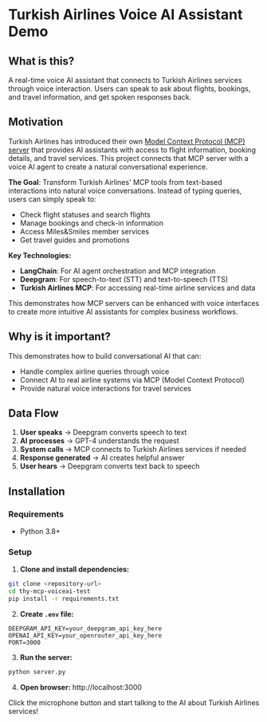# Turkish Airlines Voice AI Assistant Demo

## What is this?

A real-time voice AI assistant that connects to Turkish Airlines services through voice interaction. Users can speak to ask about flights, bookings, and travel information, and get spoken responses back.

## Motivation

Turkish Airlines has introduced their own [Model Context Protocol (MCP) server](https://mcp.turkishtechlab.com/) that provides AI assistants with access to flight information, booking details, and travel services. This project connects that MCP server with a voice AI agent to create a natural conversational experience.

**The Goal**: Transform Turkish Airlines' MCP tools from text-based interactions into natural voice conversations. Instead of typing queries, users can simply speak to:

- Check flight statuses and search flights
- Manage bookings and check-in information
- Access Miles&Smiles member services
- Get travel guides and promotions

**Key Technologies:**

- **LangChain**: For AI agent orchestration and MCP integration
- **Deepgram**: For speech-to-text (STT) and text-to-speech (TTS)
- **Turkish Airlines MCP**: For accessing real-time airline services and data

This demonstrates how MCP servers can be enhanced with voice interfaces to create more intuitive AI assistants for complex business workflows.

## Why is it important?

This demonstrates how to build conversational AI that can:

- Handle complex airline queries through voice
- Connect AI to real airline systems via MCP (Model Context Protocol)
- Provide natural voice interactions for travel services

## Data Flow

1. **User speaks** → Deepgram converts speech to text
2. **AI processes** → GPT-4 understands the request
3. **System calls** → MCP connects to Turkish Airlines services if needed
4. **Response generated** → AI creates helpful answer
5. **User hears** → Deepgram converts text back to speech

## Installation

### Requirements

- Python 3.8+

### Setup

1. **Clone and install dependencies:**

```bash
git clone <repository-url>
cd thy-mcp-voiceai-test
pip install -r requirements.txt
```

2. **Create `.env` file:**

```env
DEEPGRAM_API_KEY=your_deepgram_api_key_here
OPENAI_API_KEY=your_openrouter_api_key_here
PORT=3000
```

3. **Run the server:**

```bash
python server.py
```

4. **Open browser:** http://localhost:3000

Click the microphone button and start talking to the AI about Turkish Airlines services!
